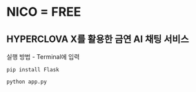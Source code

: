 # NICO = FREE

## HYPERCLOVA X를 활용한 금연 AI 채팅 서비스

실행 방법 - Terminal에 입력
```
pip install Flask

python app.py
```
